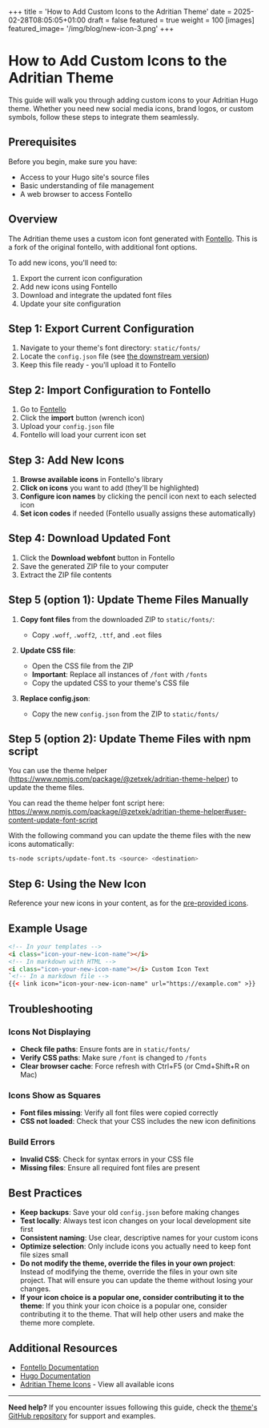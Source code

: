 +++
title = 'How to Add Custom Icons to the Adritian Theme'
date = 2025-02-28T08:05:05+01:00
draft = false
featured = true
weight = 100
[images]
  featured_image= '/img/blog/new-icon-3.png'
+++

# How to Add Custom Icons to the Adritian Theme

This guide will walk you through adding custom icons to your Adritian Hugo theme. Whether you need new social media icons, brand logos, or custom symbols, follow these steps to integrate them seamlessly.

## Prerequisites

Before you begin, make sure you have:
- Access to your Hugo site's source files
- Basic understanding of file management
- A web browser to access Fontello

## Overview

The Adritian theme uses a custom icon font generated with [Fontello](https://fontello.bableck.dev/). This is a fork of the original fontello, with additional font options.

To add new icons, you'll need to:

1. Export the current icon configuration
2. Add new icons using Fontello
3. Download and integrate the updated font files
4. Update your site configuration

## Step 1: Export Current Configuration

1. Navigate to your theme's font directory: `static/fonts/`
2. Locate the `config.json` file (see [the downstream version](https://github.com/zetxek/adritian-free-hugo-theme/blob/main/static/fonts/config.json))
3. Keep this file ready - you'll upload it to Fontello

## Step 2: Import Configuration to Fontello

1. Go to [Fontello](https://fontello.bableck.dev/)
2. Click the **import** button (wrench icon)
3. Upload your `config.json` file
4. Fontello will load your current icon set

## Step 3: Add New Icons

1. **Browse available icons** in Fontello's library
2. **Click on icons** you want to add (they'll be highlighted)
3. **Configure icon names** by clicking the pencil icon next to each selected icon
4. **Set icon codes** if needed (Fontello usually assigns these automatically)

## Step 4: Download Updated Font

1. Click the **Download webfont** button in Fontello
2. Save the generated ZIP file to your computer
3. Extract the ZIP file contents

## Step 5 (option 1): Update Theme Files Manually

1. **Copy font files** from the downloaded ZIP to `static/fonts/`:
   - Copy `.woff`, `.woff2`, `.ttf`, and `.eot` files
   
2. **Update CSS file**:
   - Open the CSS file from the ZIP
   - **Important**: Replace all instances of `/font` with `/fonts`
   - Copy the updated CSS to your theme's CSS file

3. **Replace config.json**:
   - Copy the new `config.json` from the ZIP to `static/fonts/`

## Step 5 (option 2): Update Theme Files with npm script

You can use the theme helper (https://www.npmjs.com/package/@zetxek/adritian-theme-helper) to update the theme files.

You can read the theme helper font script here: https://www.npmjs.com/package/@zetxek/adritian-theme-helper#user-content-update-font-script

With the following command you can update the theme files with the new icons automatically:
```bash
ts-node scripts/update-font.ts <source> <destination>
```

## Step 6: Using the New Icon

Reference your new icons in your content, as for the [pre-provided icons](/blog/icons/).

## Example Usage

```html
<!-- In your templates -->
<i class="icon-your-new-icon-name"></i>
<!-- In markdown with HTML -->
<i class="icon-your-new-icon-name"></i> Custom Icon Text
`<!-- In a markdown file -->
{{< link icon="icon-your-new-icon-name" url="https://example.com" >}}
```

## Troubleshooting

### Icons Not Displaying
- **Check file paths**: Ensure fonts are in `static/fonts/`
- **Verify CSS paths**: Make sure `/font` is changed to `/fonts`
- **Clear browser cache**: Force refresh with Ctrl+F5 (or Cmd+Shift+R on Mac)

### Icons Show as Squares
- **Font files missing**: Verify all font files were copied correctly
- **CSS not loaded**: Check that your CSS includes the new icon definitions

### Build Errors
- **Invalid CSS**: Check for syntax errors in your CSS file
- **Missing files**: Ensure all required font files are present

## Best Practices

- **Keep backups**: Save your old `config.json` before making changes
- **Test locally**: Always test icon changes on your local development site first
- **Consistent naming**: Use clear, descriptive names for your custom icons
- **Optimize selection**: Only include icons you actually need to keep font file sizes small
- **Do not modify the theme, override the files in your own project**: Instead of modifying the theme, override the files in your own site project. That will ensure you can update the theme without losing your changes.
- **If your icon choice is a popular one, consider contributing it to the theme**: If you think your icon choice is a popular one, consider contributing it to the theme. That will help other users and make the theme more complete.

## Additional Resources

- [Fontello Documentation](https://fontello.bableck.dev/)
- [Hugo Documentation](https://gohugo.io/documentation/)
- [Adritian Theme Icons](/blog/icons/) - View all available icons

---

**Need help?** If you encounter issues following this guide, check the [theme's GitHub repository](https://github.com/zetxek/adritian-free-hugo-theme) for support and examples.


